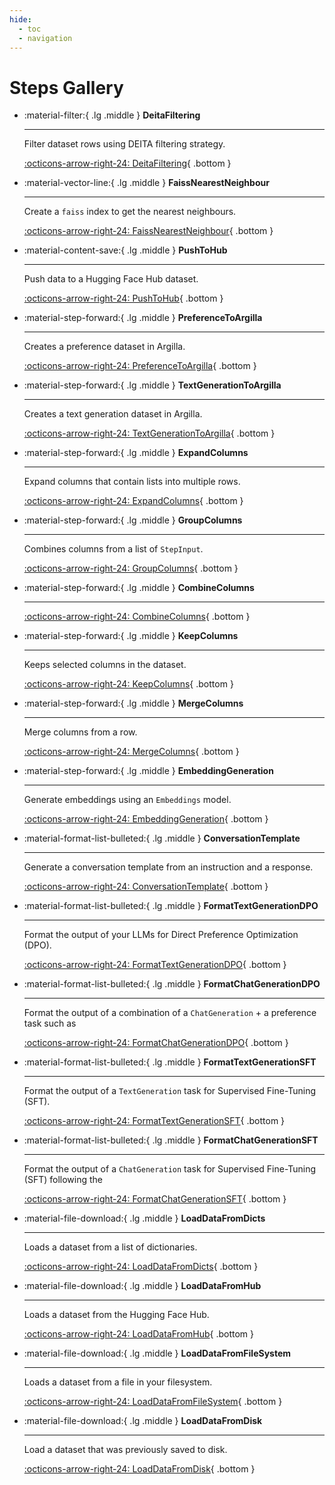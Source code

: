```yaml
---
hide:
  - toc
  - navigation
---
```

# Steps Gallery



<div class="grid cards" markdown>


-   :material-filter:{ .lg .middle } __DeitaFiltering__

    ---

    Filter dataset rows using DEITA filtering strategy.

    [:octicons-arrow-right-24: DeitaFiltering](deitafiltering.md){ .bottom }

-   :material-vector-line:{ .lg .middle } __FaissNearestNeighbour__

    ---

    Create a `faiss` index to get the nearest neighbours.

    [:octicons-arrow-right-24: FaissNearestNeighbour](faissnearestneighbour.md){ .bottom }

-   :material-content-save:{ .lg .middle } __PushToHub__

    ---

    Push data to a Hugging Face Hub dataset.

    [:octicons-arrow-right-24: PushToHub](pushtohub.md){ .bottom }

-   :material-step-forward:{ .lg .middle } __PreferenceToArgilla__

    ---

    Creates a preference dataset in Argilla.

    [:octicons-arrow-right-24: PreferenceToArgilla](preferencetoargilla.md){ .bottom }

-   :material-step-forward:{ .lg .middle } __TextGenerationToArgilla__

    ---

    Creates a text generation dataset in Argilla.

    [:octicons-arrow-right-24: TextGenerationToArgilla](textgenerationtoargilla.md){ .bottom }

-   :material-step-forward:{ .lg .middle } __ExpandColumns__

    ---

    Expand columns that contain lists into multiple rows.

    [:octicons-arrow-right-24: ExpandColumns](expandcolumns.md){ .bottom }

-   :material-step-forward:{ .lg .middle } __GroupColumns__

    ---

    Combines columns from a list of `StepInput`.

    [:octicons-arrow-right-24: GroupColumns](groupcolumns.md){ .bottom }

-   :material-step-forward:{ .lg .middle } __CombineColumns__

    ---

    

    [:octicons-arrow-right-24: CombineColumns](combinecolumns.md){ .bottom }

-   :material-step-forward:{ .lg .middle } __KeepColumns__

    ---

    Keeps selected columns in the dataset.

    [:octicons-arrow-right-24: KeepColumns](keepcolumns.md){ .bottom }

-   :material-step-forward:{ .lg .middle } __MergeColumns__

    ---

    Merge columns from a row.

    [:octicons-arrow-right-24: MergeColumns](mergecolumns.md){ .bottom }

-   :material-step-forward:{ .lg .middle } __EmbeddingGeneration__

    ---

    Generate embeddings using an `Embeddings` model.

    [:octicons-arrow-right-24: EmbeddingGeneration](embeddinggeneration.md){ .bottom }

-   :material-format-list-bulleted:{ .lg .middle } __ConversationTemplate__

    ---

    Generate a conversation template from an instruction and a response.

    [:octicons-arrow-right-24: ConversationTemplate](conversationtemplate.md){ .bottom }

-   :material-format-list-bulleted:{ .lg .middle } __FormatTextGenerationDPO__

    ---

    Format the output of your LLMs for Direct Preference Optimization (DPO).

    [:octicons-arrow-right-24: FormatTextGenerationDPO](formattextgenerationdpo.md){ .bottom }

-   :material-format-list-bulleted:{ .lg .middle } __FormatChatGenerationDPO__

    ---

    Format the output of a combination of a `ChatGeneration` + a preference task such as

    [:octicons-arrow-right-24: FormatChatGenerationDPO](formatchatgenerationdpo.md){ .bottom }

-   :material-format-list-bulleted:{ .lg .middle } __FormatTextGenerationSFT__

    ---

    Format the output of a `TextGeneration` task for Supervised Fine-Tuning (SFT).

    [:octicons-arrow-right-24: FormatTextGenerationSFT](formattextgenerationsft.md){ .bottom }

-   :material-format-list-bulleted:{ .lg .middle } __FormatChatGenerationSFT__

    ---

    Format the output of a `ChatGeneration` task for Supervised Fine-Tuning (SFT) following the

    [:octicons-arrow-right-24: FormatChatGenerationSFT](formatchatgenerationsft.md){ .bottom }

-   :material-file-download:{ .lg .middle } __LoadDataFromDicts__

    ---

    Loads a dataset from a list of dictionaries.

    [:octicons-arrow-right-24: LoadDataFromDicts](loaddatafromdicts.md){ .bottom }

-   :material-file-download:{ .lg .middle } __LoadDataFromHub__

    ---

    Loads a dataset from the Hugging Face Hub.

    [:octicons-arrow-right-24: LoadDataFromHub](loaddatafromhub.md){ .bottom }

-   :material-file-download:{ .lg .middle } __LoadDataFromFileSystem__

    ---

    Loads a dataset from a file in your filesystem.

    [:octicons-arrow-right-24: LoadDataFromFileSystem](loaddatafromfilesystem.md){ .bottom }

-   :material-file-download:{ .lg .middle } __LoadDataFromDisk__

    ---

    Load a dataset that was previously saved to disk.

    [:octicons-arrow-right-24: LoadDataFromDisk](loaddatafromdisk.md){ .bottom }


</div>